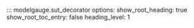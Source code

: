 ::: modelgauge.sut_decorator
    options:
        show_root_heading: true
        show_root_toc_entry: false
        heading_level: 1